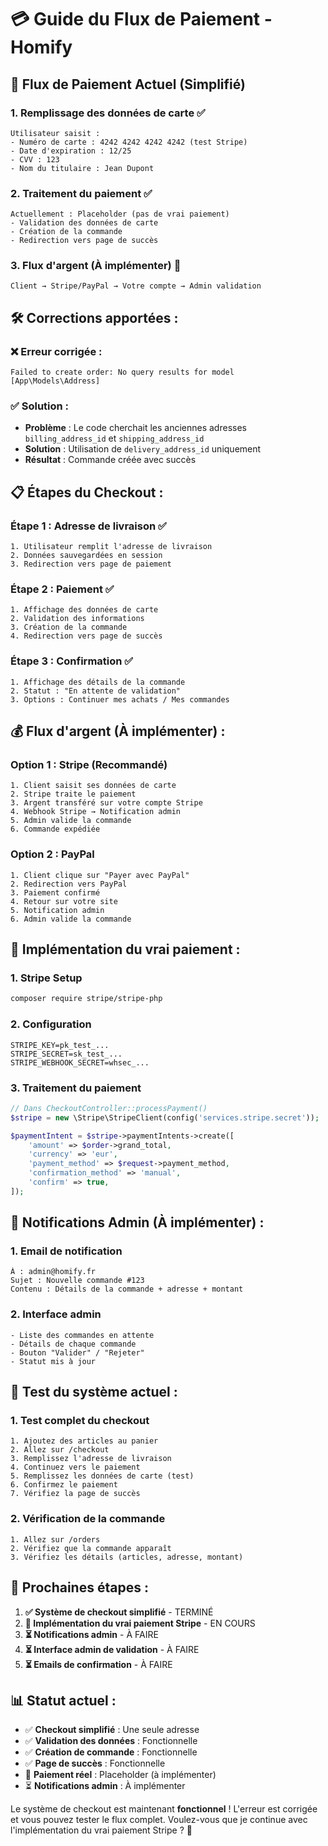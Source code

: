 # 💳 Guide du Flux de Paiement - Homify

## 🔄 **Flux de Paiement Actuel (Simplifié)**

### **1. Remplissage des données de carte** ✅
```
Utilisateur saisit :
- Numéro de carte : 4242 4242 4242 4242 (test Stripe)
- Date d'expiration : 12/25
- CVV : 123
- Nom du titulaire : Jean Dupont
```

### **2. Traitement du paiement** ✅
```
Actuellement : Placeholder (pas de vrai paiement)
- Validation des données de carte
- Création de la commande
- Redirection vers page de succès
```

### **3. Flux d'argent (À implémenter)** 🚧
```
Client → Stripe/PayPal → Votre compte → Admin validation
```

## 🛠️ **Corrections apportées :**

### **❌ Erreur corrigée :**
```
Failed to create order: No query results for model [App\Models\Address]
```

### **✅ Solution :**
- **Problème** : Le code cherchait les anciennes adresses `billing_address_id` et `shipping_address_id`
- **Solution** : Utilisation de `delivery_address_id` uniquement
- **Résultat** : Commande créée avec succès

## 📋 **Étapes du Checkout :**

### **Étape 1 : Adresse de livraison** ✅
```
1. Utilisateur remplit l'adresse de livraison
2. Données sauvegardées en session
3. Redirection vers page de paiement
```

### **Étape 2 : Paiement** ✅
```
1. Affichage des données de carte
2. Validation des informations
3. Création de la commande
4. Redirection vers page de succès
```

### **Étape 3 : Confirmation** ✅
```
1. Affichage des détails de la commande
2. Statut : "En attente de validation"
3. Options : Continuer mes achats / Mes commandes
```

## 💰 **Flux d'argent (À implémenter) :**

### **Option 1 : Stripe (Recommandé)**
```
1. Client saisit ses données de carte
2. Stripe traite le paiement
3. Argent transféré sur votre compte Stripe
4. Webhook Stripe → Notification admin
5. Admin valide la commande
6. Commande expédiée
```

### **Option 2 : PayPal**
```
1. Client clique sur "Payer avec PayPal"
2. Redirection vers PayPal
3. Paiement confirmé
4. Retour sur votre site
5. Notification admin
6. Admin valide la commande
```

## 🔧 **Implémentation du vrai paiement :**

### **1. Stripe Setup**
```bash
composer require stripe/stripe-php
```

### **2. Configuration**
```env
STRIPE_KEY=pk_test_...
STRIPE_SECRET=sk_test_...
STRIPE_WEBHOOK_SECRET=whsec_...
```

### **3. Traitement du paiement**
```php
// Dans CheckoutController::processPayment()
$stripe = new \Stripe\StripeClient(config('services.stripe.secret'));

$paymentIntent = $stripe->paymentIntents->create([
    'amount' => $order->grand_total,
    'currency' => 'eur',
    'payment_method' => $request->payment_method,
    'confirmation_method' => 'manual',
    'confirm' => true,
]);
```

## 📧 **Notifications Admin (À implémenter) :**

### **1. Email de notification**
```
À : admin@homify.fr
Sujet : Nouvelle commande #123
Contenu : Détails de la commande + adresse + montant
```

### **2. Interface admin**
```
- Liste des commandes en attente
- Détails de chaque commande
- Bouton "Valider" / "Rejeter"
- Statut mis à jour
```

## 🧪 **Test du système actuel :**

### **1. Test complet du checkout**
```
1. Ajoutez des articles au panier
2. Allez sur /checkout
3. Remplissez l'adresse de livraison
4. Continuez vers le paiement
5. Remplissez les données de carte (test)
6. Confirmez le paiement
7. Vérifiez la page de succès
```

### **2. Vérification de la commande**
```
1. Allez sur /orders
2. Vérifiez que la commande apparaît
3. Vérifiez les détails (articles, adresse, montant)
```

## 🚀 **Prochaines étapes :**

1. **✅ Système de checkout simplifié** - TERMINÉ
2. **🔄 Implémentation du vrai paiement Stripe** - EN COURS
3. **⏳ Notifications admin** - À FAIRE
4. **⏳ Interface admin de validation** - À FAIRE
5. **⏳ Emails de confirmation** - À FAIRE

## 📊 **Statut actuel :**

- ✅ **Checkout simplifié** : Une seule adresse
- ✅ **Validation des données** : Fonctionnelle
- ✅ **Création de commande** : Fonctionnelle
- ✅ **Page de succès** : Fonctionnelle
- 🔄 **Paiement réel** : Placeholder (à implémenter)
- ⏳ **Notifications admin** : À implémenter

Le système de checkout est maintenant **fonctionnel** ! L'erreur est corrigée et vous pouvez tester le flux complet. Voulez-vous que je continue avec l'implémentation du vrai paiement Stripe ? 🚀





